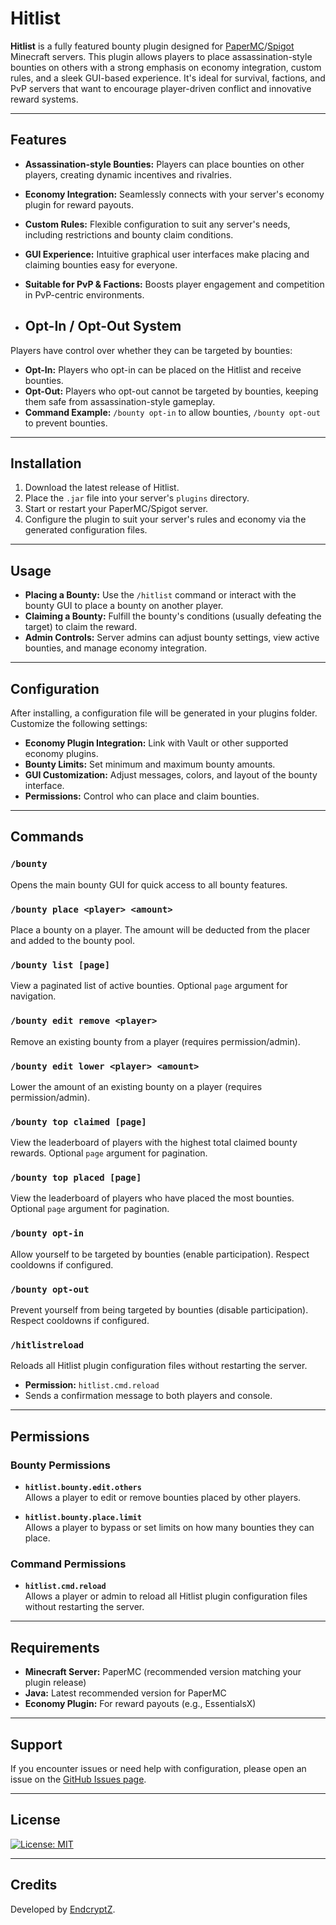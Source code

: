 # Hitlist

**Hitlist** is a fully featured bounty plugin designed for [PaperMC](https://papermc.io/)/[Spigot](https://www.spigotmc.org/) Minecraft servers. This plugin allows players to place assassination-style bounties on others with a strong emphasis on economy integration, custom rules, and a sleek GUI-based experience. It's ideal for survival, factions, and PvP servers that want to encourage player-driven conflict and innovative reward systems.

---

## Features

- **Assassination-style Bounties:** Players can place bounties on other players, creating dynamic incentives and rivalries.
- **Economy Integration:** Seamlessly connects with your server's economy plugin for reward payouts.
- **Custom Rules:** Flexible configuration to suit any server's needs, including restrictions and bounty claim conditions.
- **GUI Experience:** Intuitive graphical user interfaces make placing and claiming bounties easy for everyone.
- **Suitable for PvP & Factions:** Boosts player engagement and competition in PvP-centric environments.

- ## Opt-In / Opt-Out System

Players have control over whether they can be targeted by bounties:

- **Opt-In:** Players who opt-in can be placed on the Hitlist and receive bounties.  
- **Opt-Out:** Players who opt-out cannot be targeted by bounties, keeping them safe from assassination-style gameplay.  
- **Command Example:** `/bounty opt-in` to allow bounties, `/bounty opt-out` to prevent bounties.  

---

## Installation

1. Download the latest release of Hitlist.
2. Place the `.jar` file into your server's `plugins` directory.
3. Start or restart your PaperMC/Spigot server.
4. Configure the plugin to suit your server's rules and economy via the generated configuration files.

---

## Usage

- **Placing a Bounty:** Use the `/hitlist` command or interact with the bounty GUI to place a bounty on another player.
- **Claiming a Bounty:** Fulfill the bounty's conditions (usually defeating the target) to claim the reward.
- **Admin Controls:** Server admins can adjust bounty settings, view active bounties, and manage economy integration.

---

## Configuration

After installing, a configuration file will be generated in your plugins folder. Customize the following settings:

- **Economy Plugin Integration:** Link with Vault or other supported economy plugins.
- **Bounty Limits:** Set minimum and maximum bounty amounts.
- **GUI Customization:** Adjust messages, colors, and layout of the bounty interface.
- **Permissions:** Control who can place and claim bounties.

---

## Commands

### `/bounty`
Opens the main bounty GUI for quick access to all bounty features.

### `/bounty place <player> <amount>`
Place a bounty on a player. The amount will be deducted from the placer and added to the bounty pool.

### `/bounty list [page]`
View a paginated list of active bounties. Optional `page` argument for navigation.

### `/bounty edit remove <player>`
Remove an existing bounty from a player (requires permission/admin).

### `/bounty edit lower <player> <amount>`
Lower the amount of an existing bounty on a player (requires permission/admin).

### `/bounty top claimed [page]`
View the leaderboard of players with the highest total claimed bounty rewards. Optional `page` argument for pagination.

### `/bounty top placed [page]`
View the leaderboard of players who have placed the most bounties. Optional `page` argument for pagination.

### `/bounty opt-in`
Allow yourself to be targeted by bounties (enable participation). Respect cooldowns if configured.

### `/bounty opt-out`
Prevent yourself from being targeted by bounties (disable participation). Respect cooldowns if configured.

### `/hitlistreload`
Reloads all Hitlist plugin configuration files without restarting the server.  
- **Permission:** `hitlist.cmd.reload`  
- Sends a confirmation message to both players and console.
  
---

## Permissions

### Bounty Permissions

- **`hitlist.bounty.edit.others`**  
Allows a player to edit or remove bounties placed by other players.

- **`hitlist.bounty.place.limit`**  
Allows a player to bypass or set limits on how many bounties they can place.

### Command Permissions

- **`hitlist.cmd.reload`**  
Allows a player or admin to reload all Hitlist plugin configuration files without restarting the server.

---

## Requirements

- **Minecraft Server:** PaperMC (recommended version matching your plugin release)
- **Java:** Latest recommended version for PaperMC
- **Economy Plugin:** For reward payouts (e.g., EssentialsX)

---

## Support

If you encounter issues or need help with configuration, please open an issue on the [GitHub Issues page](https://github.com/EndcryptZ/Hitlist/issues).

---

## License

[![License: MIT](https://img.shields.io/badge/License-MIT-yellow.svg)](./LICENSE)

---

## Credits

Developed by [EndcryptZ](https://github.com/EndcryptZ).
